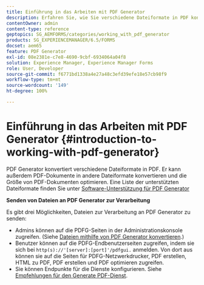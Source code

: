 ```yaml
---
title: Einführung in das Arbeiten mit PDF Generator
description: Erfahren Sie, wie Sie verschiedene Dateiformate in PDF konvertieren können. Er kann außerdem PDF-Dokumente in andere Dateiformate konvertieren und die Größe von PDF-Dokumenten optimieren.
contentOwner: admin
content-type: reference
geptopics: SG_AEMFORMS/categories/working_with_pdf_generator
products: SG_EXPERIENCEMANAGER/6.5/FORMS
docset: aem65
feature: PDF Generator
exl-id: 08e2381e-c7e8-4690-9cbf-6934064a04f8
solution: Experience Manager, Experience Manager Forms
role: User, Developer
source-git-commit: f6771bd1338a4e27a48c3efd39efe18e57cb98f9
workflow-type: tm+mt
source-wordcount: '149'
ht-degree: 100%

---
```


# Einführung in das Arbeiten mit PDF Generator {#introduction-to-working-with-pdf-generator}

PDF Generator konvertiert verschiedene Dateiformate in PDF. Er kann außerdem PDF-Dokumente in andere Dateiformate konvertieren und die Größe von PDF-Dokumenten optimieren. Eine Liste der unterstützten Dateiformate finden Sie unter [Software-Unterstützung für PDF Generator](/help/forms/using/aem-forms-jee-supported-platforms.md)

**Senden von Dateien an PDF Generator zur Verarbeitung**

Es gibt drei Möglichkeiten, Dateien zur Verarbeitung an PDF Generator zu senden:

* Admins können auf die PDFG-Seiten in der Administrationskonsole zugreifen. (Siehe [Dateien mithilfe von PDF Generator konvertieren](/help/forms/using/admin-help/converting-files-using-pdf-generator.md).)
* Benutzer können auf die PDFG-Endbenutzerseiten zugreifen, indem sie sich bei `http(s)://'[server]:[port]'/pdfgui.` anmelden. Von dort aus können sie auf die Seiten für PDFG-Netzwerkdrucker, PDF erstellen, HTML zu PDF, PDF erstellen und PDF optimieren zugreifen.
* Sie können Endpunkte für die Dienste konfigurieren. Siehe <!--Fix broken link to Managing Endpoints --> [Empfehlungen für den Generate PDF-Dienst](configuring-watched-folder-endpoints.md#generate-pdf-service-recommendations).
